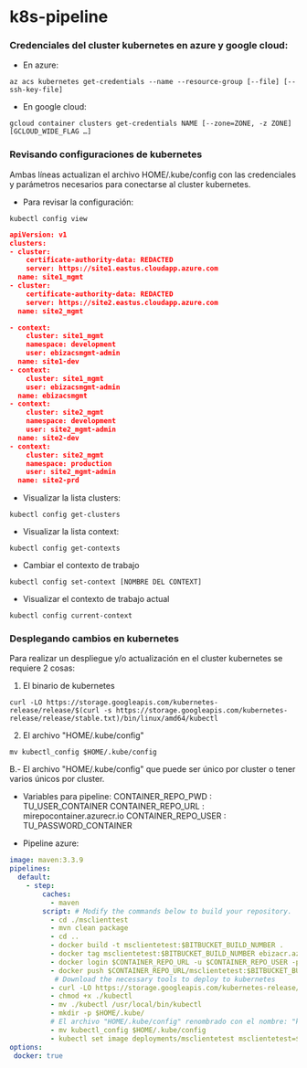 # k8s-pipeline

### Credenciales del cluster kubernetes en azure y google cloud: ###

* En azure:
```
az acs kubernetes get-credentials --name --resource-group [--file] [--ssh-key-file]
```
* En google cloud:
```
gcloud container clusters get-credentials NAME [--zone=ZONE, -z ZONE] [GCLOUD_WIDE_FLAG …]
```

### Revisando configuraciones de kubernetes ###

Ambas líneas actualizan el archivo HOME/.kube/config con las credenciales y parámetros necesarios para conectarse al cluster kubernetes. 

* Para revisar la configuración: 

```
kubectl config view
```

```json
apiVersion: v1
clusters:
- cluster:
    certificate-authority-data: REDACTED
    server: https://site1.eastus.cloudapp.azure.com
  name: site1_mgmt
- cluster:
    certificate-authority-data: REDACTED
    server: https://site2.eastus.cloudapp.azure.com
  name: site2_mgmt

- context:
    cluster: site1_mgmt
    namespace: development
    user: ebizacsmgmt-admin
  name: site1-dev
- context:
    cluster: site1_mgmt
    user: ebizacsmgmt-admin
  name: ebizacsmgmt
- context:
    cluster: site2_mgmt
    namespace: development
    user: site2_mgmt-admin
  name: site2-dev
- context:
    cluster: site2_mgmt
    namespace: production
    user: site2_mgmt-admin
  name: site2-prd
```

* Visualizar la lista clusters: 

```
kubectl config get-clusters
```

* Visualizar la lista context: 

```
kubectl config get-contexts
```

* Cambiar el contexto de trabajo
```
kubectl config set-context [NOMBRE DEL CONTEXT]
```

* Visualizar el contexto de trabajo actual
```
kubectl config current-context
```


### Desplegando cambios en kubernetes ###

Para realizar un despliegue y/o actualización en el cluster kubernetes se requiere 2 cosas:

1. El binario de kubernetes

```
curl -LO https://storage.googleapis.com/kubernetes-release/release/$(curl -s https://storage.googleapis.com/kubernetes-release/release/stable.txt)/bin/linux/amd64/kubectl
```

2. El archivo "HOME/.kube/config"
```
mv kubectl_config $HOME/.kube/config
```




B.- El archivo "HOME/.kube/config" que puede ser único por cluster o tener varios únicos por cluster.



* Variables para pipeline:
CONTAINER_REPO_PWD : TU_USER_CONTAINER
CONTAINER_REPO_URL : mirepocontainer.azurecr.io
CONTAINER_REPO_USER : TU_PASSWORD_CONTAINER

* Pipeline azure:
```yml
image: maven:3.3.9
pipelines:
  default:
    - step:
        caches:
          - maven
        script: # Modify the commands below to build your repository.
          - cd ./msclienttest
          - mvn clean package
          - cd ..
          - docker build -t msclientetest:$BITBUCKET_BUILD_NUMBER .
          - docker tag msclientetest:$BITBUCKET_BUILD_NUMBER ebizacr.azurecr.io/msclientetest:$BITBUCKET_BUILD_NUMBER
          - docker login $CONTAINER_REPO_URL -u $CONTAINER_REPO_USER -p $CONTAINER_REPO_PWD
          - docker push $CONTAINER_REPO_URL/msclientetest:$BITBUCKET_BUILD_NUMBER
           # Download the necessary tools to deploy to kubernetes
          - curl -LO https://storage.googleapis.com/kubernetes-release/release/$(curl -s https://storage.googleapis.com/kubernetes-release/release/stable.txt)/bin/linux/amd64/kubectl
          - chmod +x ./kubectl
          - mv ./kubectl /usr/local/bin/kubectl
          - mkdir -p $HOME/.kube/
          # El archivo "HOME/.kube/config" renombrado con el nombre: "kubectl_config"
          - mv kubectl_config $HOME/.kube/config
          - kubectl set image deployments/msclientetest msclientetest=$CONTAINER_REPO_URL/msclientetest:$BITBUCKET_BUILD_NUMBER
options:
 docker: true
```



